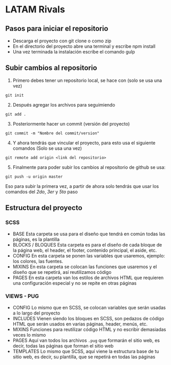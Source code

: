 # LATAM Rivals

## Pasos para iniciar el repositorio
* Descarga el proyecto con git clone o como zip
* En el directorio del proyecto abre una terminal y escribe npm install
* Una vez terminada la instalación escribe el comando gulp

## Subir cambios al repositorio
1. Primero debes tener un repositorio local, se hace con (solo se usa una vez)
```
git init
```
2. Después agregar los archivos para seguimiendo
```
git add .
```
3. Posteriormente hacer un commit (versión del proyecto)
```
git commit -m "Nombre del commit/version"
```
4. Y ahora tendrás que vincular el proyecto, para esto usa el siguiente comandos (Solo se usa una vez)
```
git remote add origin <link del repositorio>
```
5. Finalmente para poder subir los cambios al repositorio de github se usa:
```
git push -u origin master
```
Eso para subir la primera vez, a partir de ahora solo tendrás que usar los comandos del *2do*, *3er* y *5to* paso

## Estructura del proyecto
### SCSS
* BASE
Esta carpeta se usa para el diseño que tendrá en común todas las páginas, es la plantilla
* BLOCKS / BLOQUES
Esta carpeta es para el diseño de cada bloque de la página web, el header, el footer, contenido principal, el aside, etc.
* CONFIG
En esta carpeta se ponen las variables que usaremos, ejemplo: los colores, las fuentes.
* MIXINS
En esta carpeta se colocan las funciones que usaremos y el diseño que se repetirá, así reutilizamos código
* PAGES
En esta carpeta van los estilos de archivos HTML que requieren una configuración especial y no se repite en otras páginas

### VIEWS - PUG
* CONFIG
Lo mismo que en SCSS, se colocan variables que serán usadas a lo largo del proyecto
* INCLUDES
Vienen siendo los bloques en SCSS, son pedazos de código HTML que serán usados en varias páginas, header, menús, etc.
* MIXINS
Funciones para reutilizar código HTML y no escribir demasiadas veces lo mismo
* PAGES
Aquí van todos los archivos `.pug` que formarán el sitio web, es decir, todas las páginas que forman el sitio web
* TEMPLATES
Lo mismo que SCSS, aquí viene la estructura base de tu sitio web, es decir, su plantilla, que se repetirá en todas las páginas